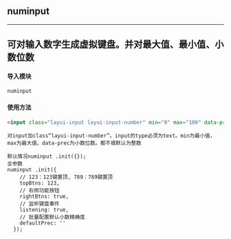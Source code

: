 ## numinput
---
可对输入数字生成虚拟键盘。并对最大值、最小值、小数位数
---
#### 导入模块
`numinput`
#### 使用方法
```html
<input class="layui-input layui-input-number" min="0" max="100" data-prec="4">
```

```
对input加class“layui-input-number”。input的type必须为text。min为最小值，max为最大值，data-prec为小数位数。都不填默认为整数

默认情况numinput .init({});
全参数
numinput .init({
    // 123：123键置顶, 789：789键置顶
    topBtns: 123,
    // 右侧功能按钮
    rightBtns: true,
    // 监听键盘事件
    listening: true,
    // 批量配置默认小数精确度
    defaultPrec: ''
  });
```

